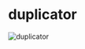 # duplicator
![duplicator](https://github.com/user-attachments/assets/035f1ff7-31a9-414c-a34c-30cc18e2dcad)
